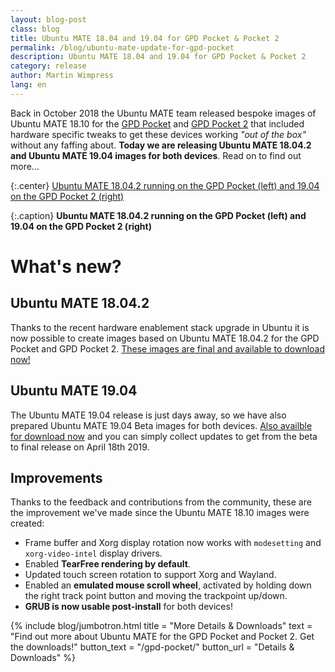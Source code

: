 ```yaml
---
layout: blog-post
class: blog
title: Ubuntu MATE 18.04 and 19.04 for GPD Pocket & Pocket 2
permalink: /blog/ubuntu-mate-update-for-gpd-pocket
description: Ubuntu MATE 18.04 and 19.04 for GPD Pocket & Pocket 2
category: release
author: Martin Wimpress
lang: en
---
```


Back in October 2018 the Ubuntu MATE team released bespoke images of Ubuntu
MATE 18.10 for the [GPD Pocket](https://gpd.hk/gpdpocket) and
[GPD Pocket 2](https://gpd.hk/gpdpocket2) that included hardware specific
tweaks to get these devices working *"out of the box"* without any faffing
about. **Today we are releasing Ubuntu MATE 18.04.2 and Ubuntu MATE 19.04
images for both devices**. Read on to find out more...

{:.center}
[Ubuntu MATE 18.04.2 running on the GPD Pocket (left) and 19.04 on the GPD Pocket 2 (right)](/gallery/blog/gpd-pockets-news.jpg)

{:.caption}
**Ubuntu MATE 18.04.2 running on the GPD Pocket (left) and 19.04 on the GPD Pocket 2 (right)**

# What's new?

## Ubuntu MATE 18.04.2

Thanks to the recent hardware enablement stack upgrade in Ubuntu it is now
possible to create images based on Ubuntu MATE 18.04.2 for the GPD Pocket and
GPD Pocket 2. [These images are final and available to download now!](https://ubuntu-mate.org/download/)

## Ubuntu MATE 19.04

The Ubuntu MATE 19.04 release is just days away, so we have also prepared
Ubuntu MATE 19.04 Beta images for both devices. [Also availble for download now](https://ubuntu-mate.org/download/)
and you can simply collect updates to get from the beta to final release on
April 18th 2019.

## Improvements

Thanks to the feedback and contributions from the community, these are the
improvement we've made since the Ubuntu MATE 18.10 images were created:

  * Frame buffer and Xorg display rotation now works with `modesetting` and `xorg-video-intel` display drivers.
  * Enabled **TearFree rendering by default**.
  * Updated touch screen rotation to support Xorg and Wayland.
  * Enabled an **emulated mouse scroll wheel**, activated by holding down the right track point button and moving the trackpoint up/down.
  * **GRUB is now usable post-install** for both devices!

{% include blog/jumbotron.html
    title = "More Details & Downloads"
    text = "Find out more about Ubuntu MATE for the GPD Pocket and Pocket 2. Get the downloads!"
    button_text = "/gpd-pocket/"
    button_url = "Details & Downloads"
%}
